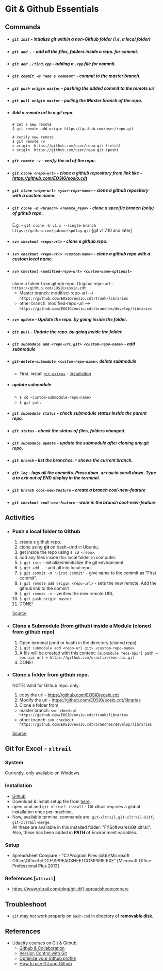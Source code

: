 # Git & Github Essentials
## Commands
* ##### `git init` - intialize git within a non-Github folder (i.e. a local folder)
* ##### `git add .` - add all the files, folders inside a repo. for commit.
* ##### `git add ./find.cpp` - adding a `.cpp` file for commit.
* ##### `git commit -m "Add a comment"` - commit to the master branch.
* ##### `git push origin master` - pushing the added commit to the remote url
* ##### `git pull origin master` - pulling the Master branch of the repo.
* ##### Add a remote url to a git repo.
  ```console
  # Set a new remote
  $ git remote add origin https://github.com/user/repo.git

  # Verify new remote
  $ git remote -v
  > origin  https://github.com/user/repo.git (fetch)
  > origin  https://github.com/user/repo.git (push)
  ```
* ##### `git remote -v` - verify the url of the repo.
* ##### `git clone <repo-url>` - clone a github repository from link like - https://github.com/EOSIO/eosio.cdt
* ##### `git clone <repo-url> <your-repo-name>` - clone a github repository with a custom name.
* ##### `git clone -b <branch> <remote_repo>` - clone a specific branch (only) of github repo.
  E.g. - `git clone -b v1.x --single-branch https://github.com/gabime/spdlog.git` [git v1.7.10 and later]
* ##### `svn checkout <repo-url>` - clone a github repo.
* ##### `svn checkout <repo-url> <custom-name>` - clone a github repo with a custom local name.
* ##### `svn checkout <modified-repo-url> <custom-name-optional>` 
  clone a folder from github repo. Original repo-url - `https://github.com/EOSIO/eosio.cdt`
  - Master branch: modified-repo-url --> `https://github.com/EOSIO/eosio.cdt/trunk/libraries`
  - other branch: modified-repo-url --> `https://github.com/EOSIO/eosio.cdt/branches/develop/libraries`
* ##### `svn update` - Update the repo. by going inside the folder.
* ##### `git pull` - Update the repo. by going inside the folder.
* ##### `git submodule add <repo-url.git> <custom-repo-name>` - add submodule
* ##### `git-delete-submodule <custom-repo-name>`: delete submodule
  - First, install [`git-extras`](https://github.com/tj/git-extras) - [Installation](https://github.com/tj/git-extras/blob/master/Installation.md)
* ##### update submodule
  - `$ cd <custom-submodule-repo-name>`
  - `$ git pull`
* ##### `git submodule status` - check submodule status inside the parent repo.
* ##### `git status` - check the status of files, folders changed.
* ##### `git submodule update` - update the submodule after cloning any git repo.
* ##### `git branch` - list the branches. `*` shows the current branch.
* ##### `git log` - logs all the commits. Press <kbd>down arrow</kbd> to scroll down. Type <kbd>q</kbd> to exit out of **END** display in the terminal.
* ##### `git branch cool-new-feature` - create a branch cool-new-feature
* ##### `git checkout cool-new-feature` - work in the branch cool-new-feature

## Activities
* ### Push a local folder to Github
  1. create a github repo.
  2. clone using **git** on bash-cmd in Ubuntu.
  3. get inside the repo using `$ cd <repo>`.
  4. add any files inside this local folder in computer.
  5. `$ git init` - initialize/reinitialize the git environment
  6. `$ git add .` - add all into local repo.
  7. `$ git commit -m "First commit"` - give name to the commit as "First commit".
  8. `$ git remote add origin <repo-url>` - sets the new remote. Add the github link to the commit
  9. `$ git remote -v` - verifies the new remote URL.
  10. `$ git push origin master`
  11. DONE!

  [Source](https://help.github.com/articles/adding-an-existing-project-to-github-using-the-command-line/)

* ### Clone a Submodule (from github) inside a Module (cloned from github repo)
  1. Open terminal (cmd or bash) in the directory (cloned repo)
  2. `$ git submodule add <repo-url.git> <custom-repo-name>`
  3. A file will be created with this content:
  `[submodule "eos-api"] path = eos-api url = https://github.com/oraclize/eos-api.git`
  4. DONE!

* ### Clone a folder from github repo.
  NOTE: Valid for Github repo. only.
  1. copy the url - https://github.com/EOSIO/eosio.cdt
  2. Modify the url - https://github.com/EOSIO/eosio.cdt/libraries
  3. Clone a folder from 
    - master branch: `svn checkout https://github.com/EOSIO/eosio.cdt/trunk/libraries`
    - other branch: `svn checkout https://github.com/EOSIO/eosio.cdt/branches/develop/libraries`
    
  [Source](https://stackoverflow.com/a/18194523/6774636)

## Git for Excel - `xltrail`
### System
Currently, only available on Windows.

### Installation
* [Github]()
* Download & install setup file from [here](https://www.xltrail.com/client).
* open cmd and `git xltrail install` - Git xltrail requires a global installation once per-machine.
* Now, available terminal commands are: `git-xltrail`, `git-xltrail-diff`, `git-xltrail-merge`. <br/>
  All these are available in this installed folder: "F:\Softwares\Git xltrail". Also, these has been added in **PATH** of Environment variables.
  

### Setup
* Spreadsheet Compare - "C:\Program Files (x86)\Microsoft Office\Office15\DCF\SPREADSHEETCOMPARE.EXE" [Microsoft Office Professional Plus 2013]

### References [`xltrail`]
* https://www.xltrail.com/blog/git-diff-spreadsheetcompare

## Troubleshoot
* `git` may not work properly on `bash-cmd` in directory of **removable disk**.

## References
* Udacity courses on Git & Github:
  - [Github & Collaboration](https://classroom.udacity.com/courses/ud456)
  - [Version Control with Git](https://classroom.udacity.com/courses/ud123)
  - [Optimize your Github profile](https://classroom.udacity.com/courses/ud247)
  - [How to use Git and Github](https://classroom.udacity.com/courses/ud775)
